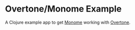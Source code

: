 # Overtone/Monome Example

A Clojure example app to get [Monome](http://monome.org/) working with [Overtone](http://overtone.github.io/).

